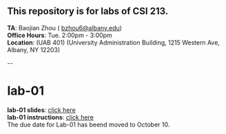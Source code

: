 This repository is for labs of CSI 213.
-----------------
**TA**: Baojian Zhou ( bzhou6@albany.edu) \
**Office Hours**: Tue. 2:00pm - 3:00pm    \
**Location**: (UAB 401) (University Administration Building, 1215 Western Ave, Albany, NY 12203)

--
# lab-01
**lab-01 slides**: [click here](https://docs.google.com/presentation/d/1CRnZOpAzPRDe7-XrciRgcUprY1UgALnRaWO2ZyCV8MQ/edit?usp=sharing) \
**lab-01 instructions**: [click here](https://docs.google.com/document/d/1ClnJHD79CQt70hUxhUqdDAvNq2DpmkxPs_7LtYVWbnM/edit?usp=sharing) \
The due date for Lab-01 has beend moved to October 10.
